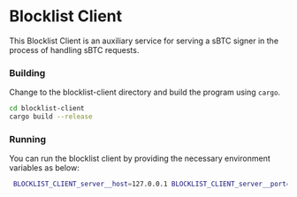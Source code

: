 # Blocklist Client
This Blocklist Client is an auxiliary service for serving a sBTC signer in the process of handling sBTC requests.

### Building
Change to the blocklist-client directory and build the program using `cargo`.

   ```bash
   cd blocklist-client
   cargo build --release
   ```
### Running
You can run the blocklist client by providing the necessary environment variables as below:


   ```bash
    BLOCKLIST_CLIENT_server__host=127.0.0.1 BLOCKLIST_CLIENT_server__port=8080 BLOCKLIST_CLIENT_risk_analysis__api_url=https://your-risk-provider-api.com/ BLOCKLIST_CLIENT_risk_analysis__api_key=your_api_key  ../target/release/blocklist-client 
   ```
